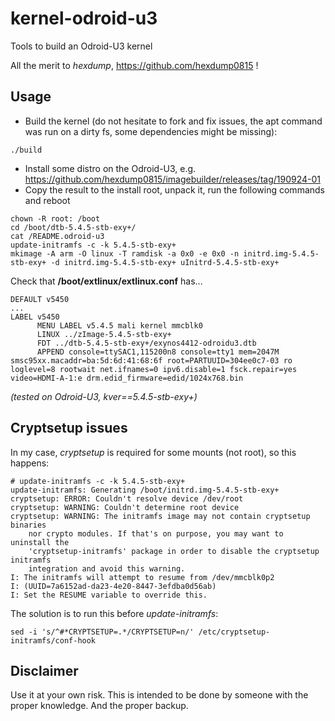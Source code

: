 # kernel-odroid-u3
Tools to build an Odroid-U3 kernel

All the merit to _hexdump_, https://github.com/hexdump0815 !

## Usage

* Build the kernel (do not hesitate to fork and fix issues, the apt command was run on a dirty fs, some dependencies might be missing):

```
./build
```

* Install some distro on the Odroid-U3, e.g. https://github.com/hexdump0815/imagebuilder/releases/tag/190924-01
* Copy the result to the install root, unpack it, run the following commands and reboot

```
chown -R root: /boot
cd /boot/dtb-5.4.5-stb-exy+/
cat /README.odroid-u3
update-initramfs -c -k 5.4.5-stb-exy+
mkimage -A arm -O linux -T ramdisk -a 0x0 -e 0x0 -n initrd.img-5.4.5-stb-exy+ -d initrd.img-5.4.5-stb-exy+ uInitrd-5.4.5-stb-exy+

```

Check that **/boot/extlinux/extlinux.conf** has...
```
DEFAULT v5450
...
LABEL v5450
      MENU LABEL v5.4.5 mali kernel mmcblk0
      LINUX ../zImage-5.4.5-stb-exy+
      FDT ../dtb-5.4.5-stb-exy+/exynos4412-odroidu3.dtb
      APPEND console=ttySAC1,115200n8 console=tty1 mem=2047M smsc95xx.macaddr=ba:5d:6d:41:68:6f root=PARTUUID=304ee0c7-03 ro loglevel=8 rootwait net.ifnames=0 ipv6.disable=1 fsck.repair=yes video=HDMI-A-1:e drm.edid_firmware=edid/1024x768.bin
```

_(tested on Odroid-U3, kver==5.4.5-stb-exy+)_

## Cryptsetup issues

In my case, _cryptsetup_ is required for some mounts (not root), so this happens:

```
# update-initramfs -c -k 5.4.5-stb-exy+
update-initramfs: Generating /boot/initrd.img-5.4.5-stb-exy+
cryptsetup: ERROR: Couldn't resolve device /dev/root
cryptsetup: WARNING: Couldn't determine root device
cryptsetup: WARNING: The initramfs image may not contain cryptsetup binaries
    nor crypto modules. If that's on purpose, you may want to uninstall the
    'cryptsetup-initramfs' package in order to disable the cryptsetup initramfs
    integration and avoid this warning.
I: The initramfs will attempt to resume from /dev/mmcblk0p2
I: (UUID=7a6152ad-da23-4e20-8447-3efdba0d56ab)
I: Set the RESUME variable to override this.

```
The solution is to run this before _update-initramfs_:

```
sed -i 's/^#*CRYPTSETUP=.*/CRYPTSETUP=n/' /etc/cryptsetup-initramfs/conf-hook
```

## Disclaimer

Use it at your own risk. This is intended to be done by someone with the proper knowledge. And the proper backup.
